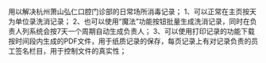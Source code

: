 用以解决杭州萧山弘仁口腔门诊部的日常场所消毒记录；
1、可以正常在主页按天为单位录洗消记录；
2、也可以使用“魔法”功能按钮批量生成洗消记录，同时在负责人列系统会按7天一个周期自动生成负责人；
3、可以使用打印记录的功能下载按时间段内生成的PDF文件，用于纸质记录的保存，每页记录上有对记录负责的员工签名栏目，用于控制文件的真实性；
